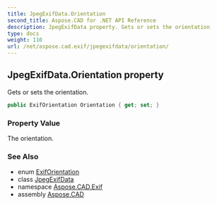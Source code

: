 ```yaml
---
title: JpegExifData.Orientation
second_title: Aspose.CAD for .NET API Reference
description: JpegExifData property. Gets or sets the orientation
type: docs
weight: 110
url: /net/aspose.cad.exif/jpegexifdata/orientation/
---
```

## JpegExifData.Orientation property

Gets or sets the orientation.

```csharp
public ExifOrientation Orientation { get; set; }
```

### Property Value

The orientation.

### See Also

* enum [ExifOrientation](../../../aspose.cad.exif.enums/exiforientation/)
* class [JpegExifData](../)
* namespace [Aspose.CAD.Exif](../../jpegexifdata/)
* assembly [Aspose.CAD](../../../)


